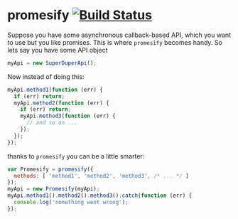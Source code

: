 # promesify [![Build Status](https://travis-ci.org/apendua/promesify.svg?branch=master)](https://travis-ci.org/apendua/promesify)

Suppose you have some asynchronous callback-based API, which you want to use but you like promises. This is where `promesify` becomes handy. So lets say you have some API object

```javascript
myApi = new SuperDuperApi();
```
Now instead of doing this:
```javascript
myApi.method1(function (err) {
  if (err) return;
  myApi.method2(function (err) {
    if (err) return;
    myApi.method3(function (err) {
      // and so on ...
    });
  });
});
```
thanks to `promesify` you can be a little smarter:
```javascript
var Promesify = promesify({
  methods: [ 'method1', 'method2', 'method3', /* ... */ ]
});
myApi = new Promesify(myApi);
myApi.method1().method2().method3().catch(function (err) {
  console.log('something went wrong');
});
```

